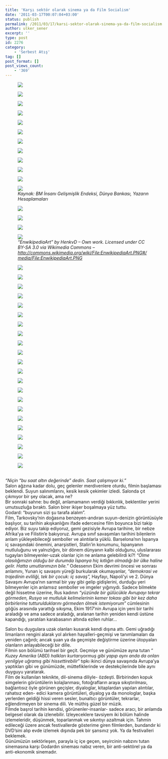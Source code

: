 ```yaml
---
title: 'Karşı sektör olarak sinema ya da Film Socialism'
date: '2011-03-17T00:07:04+03:00'
status: publish
permalink: /2011/03/17/karsi-sektor-olarak-sinema-ya-da-film-socialism
author: ulker_sener
excerpt: ''
type: post
id: 2276
category:
    - 'Serbest Atış'
tag: []
post_format: []
post_views_count:
    - '369'
---
```

<div></div>   
  
*<div class="gallery galleryid-0 gallery-columns-3 gallery-size-thumbnail" id="gallery-1"><figure class="gallery-item"><div class="gallery-icon landscape"> [![](../../../../uploads/2014/12/iktisadiyatlogo-1-2-150x149.png)](https://iktisadiyat.com/iktisadiyatlogo/) </div></figure><figure class="gallery-item"><div class="gallery-icon landscape"> [![](../../../../uploads/2014/12/madenci-1-2-150x150.png)](https://iktisadiyat.com/madenci/) </div></figure><figure class="gallery-item"><div class="gallery-icon landscape"> [![](../../../../uploads/2014/12/cunedioglu1-1-2-150x150.png)](https://iktisadiyat.com/cunedioglu-2/) </div></figure><figure class="gallery-item"><div class="gallery-icon landscape"> [![](../../../../uploads/2014/12/saral-1-2-150x150.png)](https://iktisadiyat.com/saral/) </div></figure><figure class="gallery-item"><div class="gallery-icon landscape"> [![](../../../../uploads/2014/12/alpaslan1-1-2-150x150.png)](https://iktisadiyat.com/alpaslan-2/) </div></figure><figure class="gallery-item"><div class="gallery-icon landscape"> [![](../../../../uploads/2014/12/iktisadiyat_iconfbfbfb-1-2-150x150.png)](https://iktisadiyat.com/iktisadiyat_iconfbfbfb/) </div></figure><figure class="gallery-item"><div class="gallery-icon landscape"> [![](../../../../uploads/2014/12/favicon-1-2-150x150.png)](https://iktisadiyat.com/favicon/) </div></figure><figure class="gallery-item"><div class="gallery-icon landscape"> [![](../../../../uploads/2014/12/39944_420010206033_4505213_n-1-2-150x150.jpg)](https://iktisadiyat.com/39944_420010206033_4505213_n/) </div></figure><figure class="gallery-item"><div class="gallery-icon landscape"> [![](../../../../uploads/2014/12/duran1-1-2-150x150.png)](https://iktisadiyat.com/duran-2/) </div></figure><figure class="gallery-item"><div class="gallery-icon landscape"> [![](../../../../uploads/2015/01/akdere-150x150-2-2.png)](https://iktisadiyat.com/akdere-150x150/) </div></figure><figure class="gallery-item"><div class="gallery-icon landscape"> [![](../../../../uploads/2015/02/resim2-1-2-150x150.png)](https://iktisadiyat.com/resim2/) </div></figure><figure class="gallery-item"><div class="gallery-icon landscape"> [![](../../../../uploads/2015/02/graph1-1-2-150x150.png)](https://iktisadiyat.com/graph-2/) </div> <figcaption class="wp-caption-text gallery-caption" id="gallery-1-4517"> Kaynak: BM İnsanı Gelişmişlik Endeksi, Dünya Bankası, Yazarın Hesaplamaları </figcaption></figure><figure class="gallery-item"><div class="gallery-icon landscape"> [![](../../../../uploads/2015/02/resim11-1-2-150x150.png)](https://iktisadiyat.com/resim1-2/) </div></figure><figure class="gallery-item"><div class="gallery-icon landscape"> [![](../../../../uploads/2015/02/gold-vs-bitcoins-e1424357324482-1-2-150x150.jpg)](https://iktisadiyat.com/gold-vs-bitcoins/) </div></figure><figure class="gallery-item"><div class="gallery-icon landscape"> [![](../../../../uploads/2015/02/20150127_20101-min7-1-2.jpg)](https://iktisadiyat.com/20150127_20101-min7/) </div></figure><figure class="gallery-item"><div class="gallery-icon landscape"> [![](../../../../uploads/2015/03/EnwikipediaArt-1-2-150x150.png)](https://iktisadiyat.com/enwikipediaart/) </div> <figcaption class="wp-caption-text gallery-caption" id="gallery-1-4578"> “EnwikipediaArt” by HenkvD – Own work. Licensed under CC BY-SA 3.0 via Wikimedia Commons – http://commons.wikimedia.org/wiki/File:EnwikipediaArt.PNG#/media/File:EnwikipediaArt.PNG </figcaption></figure><figure class="gallery-item"><div class="gallery-icon landscape"> [![](../../../../uploads/2015/06/umit_ozlale-1-2.jpg)](https://iktisadiyat.com/umit_ozlale/) </div></figure><figure class="gallery-item"><div class="gallery-icon landscape"> [![](../../../../uploads/2016/01/Arda_Gitmez-1-2-150x150.jpg)](https://iktisadiyat.com/arda_gitmez/) </div></figure><figure class="gallery-item"><div class="gallery-icon landscape"> [![](../../../../uploads/2016/06/Eray_Yucel__-1-2-150x150.jpg)](https://iktisadiyat.com/eray_yucel__/) </div></figure><figure class="gallery-item"><div class="gallery-icon landscape"> [![](../../../../uploads/2018/07/iktisadiyatlogo-1-3-150x149.png)](https://iktisadiyat.com/iktisadiyatlogo-2/) </div></figure><figure class="gallery-item"><div class="gallery-icon portrait"> [![](../../../../uploads/2021/03/Screenshot-from-2021-03-08-14-03-44-2-150x150.png)](https://iktisadiyat.com/screenshot-from-2021-03-08-14-03-44/) </div></figure><figure class="gallery-item"><div class="gallery-icon landscape"> [![](../../../../uploads/2022/01/45-150x150.jpg)](https://iktisadiyat.com/45/) </div></figure><figure class="gallery-item"><div class="gallery-icon landscape"> [![](../../../../uploads/2022/01/44-150x150.jpg)](https://iktisadiyat.com/romanticgirllyingongraypillows-indoorphotoofcheerful/) </div></figure><figure class="gallery-item"><div class="gallery-icon landscape"> [![](../../../../uploads/2022/01/43-150x150.jpg)](https://iktisadiyat.com/imageofsmilingyoungwomanwearinggirlishclotheseatingsweet/) </div></figure><figure class="gallery-item"><div class="gallery-icon landscape"> [![](../../../../uploads/2022/01/42-150x150.jpg)](https://iktisadiyat.com/42/) </div></figure><figure class="gallery-item"><div class="gallery-icon landscape"> [![](../../../../uploads/2022/01/41-150x150.jpg)](https://iktisadiyat.com/41/) </div></figure><figure class="gallery-item"><div class="gallery-icon landscape"> [![](../../../../uploads/2022/01/40-150x150.jpg)](https://iktisadiyat.com/40/) </div></figure><figure class="gallery-item"><div class="gallery-icon landscape"> [![](../../../../uploads/2022/01/39-150x150.jpg)](https://iktisadiyat.com/39/) </div></figure><figure class="gallery-item"><div class="gallery-icon landscape"> [![](../../../../uploads/2022/01/37-150x150.jpg)](https://iktisadiyat.com/prettycheerfulyoungwomanhavingbreakfastwhilesittingatthe/) </div></figure><figure class="gallery-item"><div class="gallery-icon landscape"> [![](../../../../uploads/2022/01/38-150x150.jpg)](https://iktisadiyat.com/38/) </div></figure><figure class="gallery-item"><div class="gallery-icon landscape"> [![](../../../../uploads/2022/01/36-150x150.jpg)](https://iktisadiyat.com/36/) </div></figure><figure class="gallery-item"><div class="gallery-icon landscape"> [![](../../../../uploads/2022/01/p1-150x150.jpg)](https://iktisadiyat.com/outdoorfashionimageofstylishbeautifulbrunetteyoungwomanwearing/) </div></figure><figure class="gallery-item"><div class="gallery-icon landscape"> [![](../../../../uploads/2022/01/p2-150x150.jpg)](https://iktisadiyat.com/p2/) </div></figure><figure class="gallery-item"><div class="gallery-icon portrait"> [![](../../../../uploads/2022/01/rec-sb-150x150.jpg)](https://iktisadiyat.com/rec-sb/) </div></figure><figure class="gallery-item"><div class="gallery-icon portrait"> [![](../../../../uploads/2022/01/rec-sb@2x-150x150.jpg)](https://iktisadiyat.com/rec-sb2x/) </div></figure><figure class="gallery-item"><div class="gallery-icon landscape"> [![](../../../../uploads/2022/01/rec-co-150x104.jpg)](https://iktisadiyat.com/rec-co/) </div></figure><figure class="gallery-item"><div class="gallery-icon portrait"> [![](../../../../uploads/2022/01/20220003d078d099-0f83-b632-c400-ce666e4b17c3-150x150.png)](https://iktisadiyat.com/5925/) </div></figure><figure class="gallery-item"><div class="gallery-icon landscape"> [![](../../../../uploads/2022/01/2021051778c57c32-3893-0677-fd77-081addbf70df-150x150.jpg)](https://iktisadiyat.com/6185/) </div></figure></div>  
“Niçin “bu saat altın değerinde” dedin. Saat çalışmıyor ki.”*  
Salon ağzına kadar dolu, geç gelenler merdivenlere oturdu, filmin başlaması beklendi. Suyun salınımlarını, kesik kesik çekimler izledi. Salonda çıt çıkmıyor bir şey olacak, ama ne?  
Bir sonraki sahne: bu değil, anlamamanın verdiği bıkkınlık, beklentiler yerini umutsuzluğa bıraktı. Salon birer ikişer boşalmaya yüz tuttu.  
Godard: “buyurun sizi şu tarafa alalım”.  
Film, Tarkovsky’nin doğasına benzeyen-andıran suyun-denizin görüntüsüyle başlıyor, su tarihin akışkanlığını ifade edercesine film boyunca bizi takip ediyor. Biz suyu takip ediyoruz, gemi gezisiyle Avrupa tarihine, bir nebze Afrika’ya ve Filistin’e bakıyoruz. Avrupa sınıf savaşımları tarihini bilenlerin anlam yükleyebileceği semboller ve alıntılarla yüklü. Barselona’nın İspanya iç savaşındaki önemini, anarşistleri, Stalin’in konumunu, İspanyanın mutluluğunu ve yalnızlığını, bir dönem dünyanın kalbi olduğunu, uluslararası tugayları bilmeyenler-uzak olanlar için ne anlama gelebilirdi ki?! *“Ölme olasılığımızın olduğu bir durumda İspanya hiç kıtlığın olmadığı bir ülke haline gelir. Hatta umutlarımızın bile.”* Odessenın Ekim devrimi öncesi ve sonrası anlamını, Yunan iç savaşını yüreği burkularak okumayanlar, *“demokrasi ve trajedinin evliliği, tek bir çocuk: iç savaş”,*  Hayfayı, Napoli’yi ve 2. Dünya Savaşını Avrupa’nın sarmal bir yay gibi gelip gidişlerini, durduğu yeri bilmeyenler için anlamsız semboller ve imgeler yığınıydı. Sadece bilmekte değil hissetme üzerine, Rus kadının *“yüzünde bir gülücükle Avrupayı tekrar görmeden, Rusya ve mutluluk kelimelerinin kemer tokası gibi bir kez daha birbirlerine tutturulduklarını görmeden ölmek istemiyorum”* cümlesinin göğüs arasında yarattığı sıkışma, Ekim 1917’nin Avrupa için yeni bir tarihi araladığı ve ama sadece araladığı, aralanan tarihin yeniden kendi üstüne kapandığı, yaratılan karabasanın altında ezilen ruhlar…  
  
Salon bu duygulara uzak olanları kusarak kendi dışına attı. Gemi uğradığı limanların rengini alarak yol alırken hayalleri-geçmişi ve tanımlamaları da yeniden çağırdı; ancak şuan ya da geçmişte değiştirme üzerine ütopyaları olanların anlayabileceği bir dille.  
Filmin son bölümü tarihsel bir geçit. Geçmişe ve günümüze ayna tutan “ *Kuzey Amerika* (ABD) *halkları kurtarıyormuş gibi yapıp aynı anda da onları yenilgiye uğramış gibi hissettirebilir*” tıpkı ikinci dünya savaşında Avrupa’ya yaptıkları gibi ve günümüzde, müttefiklerinde ve destekçilerinde bile aynı duyguyu yaratarak.  
Film de kullanılan teknikte, dil-sinema diliyle- özdeşti. Birbirinden kopuk simgelerin görüntülerin kolajlanması, fotoğrafların araya sıkıştırılması, bağlantısız öyle görünen geçişler, diyaloglar, kitaplardan yapılan alıntılar, rahatsız eden- edici kamera görüntüleri, diyalog ya da monologlar, başka yerlerden geldiği hissi veren sesler, bunaltıcı görüntüler, tekrarlar, eğlendirmeyen bir sinema dili. Ve müthiş güzel bir müzik.  
Filmde başrol tarihin kendisi, görünenler-insanlar- sadece aracı, bir anlamda belgesel olarak da izlenebilir. İzleyeceklere tavsiyem iki bölüm halinde izlemeleridir, düşünmek, toparlanmak ve sıkıntıyı azaltmak için. Tahmin edileceği üzere ancak festivallerde gösterime giren filmlerden, bundandır ki DVD’sini alıp evde izlemek dışında pek bir şansınız yok. Ya da festivalleri beklemek.  
Günümüzün sektörleşen, parayla iç içe geçen, seyircinin nabzını tutan sinemasına karşı Godardın sineması nabız veren, bir anti-sektörel ya da anti-ekonomik sinemadır.